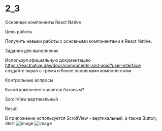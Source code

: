 # 2_3
Основные компоненты React Native

Цель работы

Получить навыки работы с основными компонентами в React Native.

Задания для выполнения

Используя официальную документацию https://reactnative.dev/docs/components-and-apis#user-interface создайте экран с тремя и более основными компонентами

Контрольные вопросы

Какой компонент является базовым?

ScrollView вертикальный


Result

В приложении используется  ScrollView -  вертикальный, а также Button, Alert
![image](https://user-images.githubusercontent.com/70998909/163499766-661b00f7-a761-4bcd-a219-eefd66488eb7.png)
![image](https://user-images.githubusercontent.com/70998909/163499794-717fcc6b-be7f-4ab2-b31b-2a7b3d8c5709.png)
